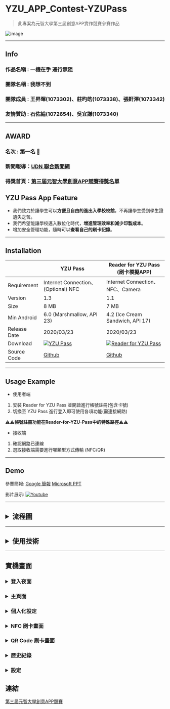 # YZU_APP_Contest-YZUPass

> 此專案為元智大學第三屆創意APP實作競賽參賽作品

![image](https://github.com/axuy312/YZU_APP_Contest-YZUPass/blob/master/Description/App%E5%89%B5%E6%84%8F%E7%AB%B6%E8%B3%BD%E5%B0%81%E9%9D%A216-9.png)

-------

## Info
### 作品名稱 : 一機在手 通行無阻
### 團隊名稱 : 我想不到
### 團隊成員 : 王昇暉(1073302)、莊昀皓(1073338)、張軒澤(1073342)
### 友情贊助 : 石佑綸(1072654)、吳宜謙(1073340)

------

## AWARD
### 名次 : 第一名 :1st_place_medal:
### 新聞報導：[UDN 聯合新聞網](https://udn.com/news/story/6925/4513552)
### 得獎首頁：[第三屆元智大學創意APP競賽得獎名單](https://app.yzu.edu.tw/index.php/zh/news-tw/19-app-5)


## YZU Pass App Feature
* 我們致力於讓學生可以**方便且自由的進出入學校校館**，不再讓學生受到學生證遺失之苦。
* 我們希望能讓學校邁入數位化時代，**增進管理效率和減少印製成本**。
* 增加安全管理功能，隨時可以**查看自己的刷卡記錄**。

------

## Installation

|   | YZU Pass | Reader for YZU Pass (刷卡模擬APP) |
| ------------- | ------------- | ------------ |
| Requirement | Internet Connection、(Optional) NFC | Internet Connection、NFC、Camera |
| Version | 1.3  | 1.1 |
| Size | 8 MB | 7 MB |
| Min Android | 6.0 (Marshmallow, API 23) | 4.2 (Ice Cream Sandwich, API 17) |
| Release Date | 2020/03/23  | 2020/03/23 |
| Download | [![YZU Pass](https://www.gstatic.com/devrel-devsite/prod/v36e9b4a2fdc696650f09851e8c880b958655492821ded3455f80aaef87b6b52b/firebase/images/lockup.png)](https://firebasestorage.googleapis.com/v0/b/app-contest-edd41.appspot.com/o/App%20download%2FYZU%20Pass%201.3.apk?alt=media&token=9ea21398-4c4e-4c31-a691-1f3cbb4f6ca3) | [![Reader for YZU Pass](https://www.gstatic.com/devrel-devsite/prod/v36e9b4a2fdc696650f09851e8c880b958655492821ded3455f80aaef87b6b52b/firebase/images/lockup.png)](https://firebasestorage.googleapis.com/v0/b/app-contest-edd41.appspot.com/o/App%20download%2FReader%20For%20YZU%20Pass%201.1.apk?alt=media&token=2f8af8e0-26e5-49c6-a9cf-365fc234fc3d) |
| Source Code | [Github](https://github.com/axuy312/YZU_APP_Contest-YZUPass) | [Github](https://github.com/axuy312/YZU_APP_Contest-Reader-for-YZU-Pass) |

-----

## Usage Example

- 使用者端
1. 安裝 Reader for YZU Pass 並開啟進行帳號註冊(包含卡號)
2. 切換至 YZU Pass 進行登入即可使用各項功能(需連接網路)

**:warning::warning:帳號註冊功能在Reader-for-YZU-Pass中的特殊路徑:warning::warning:**

- 接收端
1. 確認網路已連線
2. 選取接收端需要進行哪類型方式傳輸 (NFC/QR)

-------

## Demo
  
參賽簡報: 
[Google 簡報](https://docs.google.com/presentation/d/1dx3Vl-UNtdz96UgmfWYwQVplkkuLzVIopcWAjHmPwo8/edit?usp=sharing)
[Microsoft PPT](https://1drv.ms/p/s!AnrsHqvXL52YgvgxXCSO4npLh_UXXQ?e=RO9aZY)

影片展示:
[![Youtube](https://github.com/axuy312/YZU_APP_Contest-YZUPass/blob/master/Description/Youtube%20Pic2.png)](https://www.youtube.com/watch?v=p2P05yQpCD0)

-------

<h2><details>
 <summary>流程圖</summary>
    <img src="https://github.com/axuy312/YZU_APP_Contest-YZUPass/blob/master/Description/App%E7%AB%B6%E8%B3%BD%E6%B5%81%E7%A8%8B%E5%9C%96%E5%8E%BB%E8%83%8C.png" />
 </details></h2>
 
------ 

<h2><details>
 <summary>使用技術</summary>
    <img src="https://github.com/axuy312/YZU_APP_Contest-YZUPass/blob/master/Description/Firebase.JPG" />
    <img src="https://github.com/axuy312/YZU_APP_Contest-YZUPass/blob/master/Description/Android%20Studio.JPG" />
    <img src="https://github.com/axuy312/YZU_APP_Contest-YZUPass/blob/master/Description/Mobile%20Vision.JPG" />
</details></h2>

----------


## 實機畫面
<h3><details>
 <summary>登入夜面</summary>
    <img src="https://github.com/axuy312/YZU_APP_Contest-YZUPass/blob/master/Description/login.jpg" />  
</details></h3>
<h3><details>
 <summary>主頁面</summary>
    <img src="https://github.com/axuy312/YZU_APP_Contest-YZUPass/blob/master/Description/Home.png" />  
</details></h3>
<h3><details>
 <summary>個人化設定</summary>
    <img src="https://github.com/axuy312/YZU_APP_Contest-YZUPass/blob/master/Description/edit.png" />  
</details></h3>
<h3><details>
 <summary>NFC 刷卡畫面</summary>
    <img src="https://github.com/axuy312/YZU_APP_Contest-YZUPass/blob/master/Description/NFC.jpg" />  
</details></h3>
<h3><details>
 <summary>QR Code 刷卡畫面</summary>
    <img src="https://github.com/axuy312/YZU_APP_Contest-YZUPass/blob/master/Description/qr.jpg" />  
</details></h3>
<h3><details>
 <summary>歷史紀錄</summary>
    <img src="https://github.com/axuy312/YZU_APP_Contest-YZUPass/blob/master/Description/history.png" />  
</details></h3>
<h3><details>
 <summary>設定</summary>
    <img src="https://github.com/axuy312/YZU_APP_Contest-YZUPass/blob/master/Description/setting.png" />  
</details></h3>

## 連結
[第三屆元智大學創意APP競賽](https://app.yzu.edu.tw/index.php/zh/)
